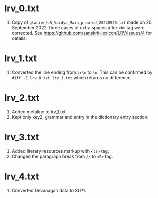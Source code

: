 # lrv_0.txt

1. Copy of `glacier/LR_Vaidya_Main_proofed_20220920.txt` made on 20 September 2022
Three cases of extra spaces after `<b>` tag were corrected. See https://github.com/sanskrit-lexicon/LRV/issues/4 for details.

# lrv_1.txt

1. Converted the line ending from `\r\n` to `\n`. This can be confirmed by `diff -Z lrv_0.txt lrv_1.txt` which returns no difference.

# lrv_2.txt

1. Added metaline to lrv_1.txt.
2. Kept only key2, grammar and entry in the dictionary entry section.

# lrv_3.txt

1. Added literary resources markup with `<ls>` tag.
2. Changed the paragraph break from `//` to `<P>` tag.

# lrv_4.txt

1. Converted Devanagari data to SLP1.





